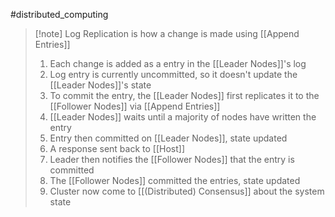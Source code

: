 #distributed_computing 
>[!note] Log Replication is how a change is made using [[Append Entries]]
>1. Each change is added as a entry in the [[Leader Nodes]]'s log
>2. Log entry is currently uncommitted, so it doesn't update the [[Leader Nodes]]'s state
>3. To commit the entry, the [[Leader Nodes]] first replicates it to the [[Follower Nodes]] via [[Append Entries]]
>4. [[Leader Nodes]] waits until a majority of nodes have written the entry
>6. Entry then committed on [[Leader Nodes]], state updated
>7. A response sent back to [[Host]]
>8. Leader then notifies the [[Follower Nodes]] that the entry is committed
>9. The [[Follower Nodes]] committed the entries, state updated
>10. Cluster now come to [[(Distributed) Consensus]] about the system state

